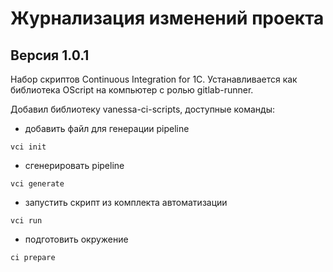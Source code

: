 # Журнализация изменений проекта

## Версия 1.0.1

Набор скриптов Continuous Integration for 1C. Устанавливается как библиотека OScript на компьютер с ролью gitlab-runner.

Добавил библиотеку vanessa-ci-scripts, доступные команды:

- добавить файл для генерации pipeline

```shell
vci init
```

- сгенерировать pipeline

```shell
vci generate
```

- запустить скрипт из комплекта автоматизации

```shell
vci run
```

- подготовить окружение

```shell
ci prepare
```
